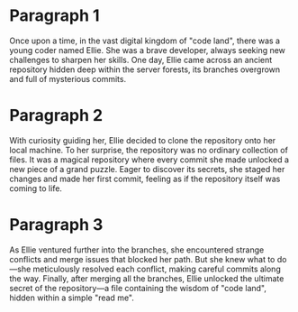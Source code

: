 # Paragraph 1
Once upon a time, in the vast digital kingdom of "code land", there was a young coder named Ellie. She was a brave developer, always seeking new challenges to sharpen her skills. One day, Ellie came across an ancient repository hidden deep within the server forests, its branches overgrown and full of mysterious commits.

# Paragraph 2
With curiosity guiding her, Ellie decided to clone the repository onto her local machine. To her surprise, the repository was no ordinary collection of files. It was a magical repository where every commit she made unlocked a new piece of a grand puzzle. Eager to discover its secrets, she staged her changes and made her first commit, feeling as if the repository itself was coming to life.

# Paragraph 3
As Ellie ventured further into the branches, she encountered strange conflicts and merge issues that blocked her path. But she knew what to do—she meticulously resolved each conflict, making careful commits along the way. Finally, after merging all the branches, Ellie unlocked the ultimate secret of the repository—a file containing the wisdom of "code land", hidden within a simple "read me".